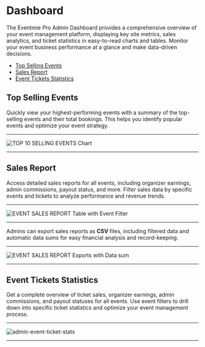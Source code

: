 # Dashboard

The Eventmie Pro Admin Dashboard provides a comprehensive overview of your event management platform, displaying key site metrics, sales analytics, and ticket statistics in easy-to-read charts and tables. Monitor your event business performance at a glance and make data-driven decisions.

- [Top Selling Events](#top-selling-events)
- [Sales Report](#sales-report)
- [Event Tickets Statistics](#event-tickets-statistics)


<a name="top-selling-events"></a>
## Top Selling Events

Quickly view your highest-performing events with a summary of the top-selling events and their total bookings. This helps you identify popular events and optimize your event strategy.

---

![TOP 10 SELLING EVENTS Chart](/images/v3/Admin-panel-EP-image-3.webp "TOP 10 SELLING EVENTS Chart")

---


<a name="sales-report"></a>
## Sales Report

Access detailed sales reports for all events, including organizer earnings, admin commissions, payout status, and more. Filter sales data by specific events and tickets to analyze performance and revenue trends.

---

![EVENT SALES REPORT Table with Event Filter](/images/v3/Export-sales-report-image-1.webp "EVENT SALES REPORT Table with Event & Tickets Filter")

---

Admins can export sales reports as **CSV** files, including filtered data and automatic data sums for easy financial analysis and record-keeping.

---

![EVENT SALES REPORT Exports with Data sum](/images/admin-sales-reports-csv.webp "EVENT SALES REPORT Exports with Data sum")

---

<a name="event-tickets-statistics"></a>
## Event Tickets Statistics

Get a complete overview of ticket sales, organizer earnings, admin commissions, and payout statuses for all events. Use event filters to drill down into specific ticket statistics and optimize your event management process.

---

![admin-event-ticket-stats](/images/v3/Event-ticket-statistics-image-2.webp "admin-event-ticket-stats")

---

